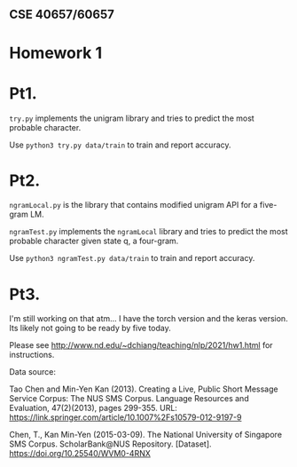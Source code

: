 ## CSE 40657/60657
# Homework 1


# Pt1. 
`try.py` implements the unigram library and tries to predict the most probable character. 

Use `python3 try.py data/train` to train and report accuracy. 

# Pt2. 
`ngramLocal.py` is the library that contains modified unigram API for a five-gram LM. 

`ngramTest.py` implements the `ngramLocal` library and tries to predict the most probable character given state q, a four-gram. 

Use `python3 ngramTest.py data/train` to train and report accuracy. 


# Pt3. 

I'm still working on that atm...
I have the torch version and the keras version. Its likely not going to be ready by five today. 





Please see http://www.nd.edu/~dchiang/teaching/nlp/2021/hw1.html for instructions.

Data source:

Tao Chen and Min-Yen Kan (2013). Creating a Live, Public Short Message Service Corpus: The NUS SMS Corpus. Language Resources and Evaluation, 47(2)(2013), pages 299-355. URL: https://link.springer.com/article/10.1007%2Fs10579-012-9197-9

Chen, T., Kan Min-Yen (2015-03-09). The National University of Singapore SMS Corpus. ScholarBank@NUS Repository. [Dataset]. https://doi.org/10.25540/WVM0-4RNX

